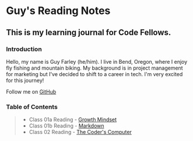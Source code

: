 # Guy's Reading Notes

## This is my learning journal for Code Fellows.

### Introduction
Hello, my name is Guy Farley (he/him). I live in Bend, Oregon, where I enjoy fly fishing and mountain biking. My background is in project management for marketing but I've decided to shift to a career in tech. I'm very excited for this journey!

Follow me on [GitHub](https://github.com/GuyFarley)

### Table of Contents

> * Class 01a Reading - [Growth Mindset](class01a.md)
> * Class 01b Reading - [Markdown](class01b.md)
> * Class 02 Reading - [The Coder's Computer](class02.md)
